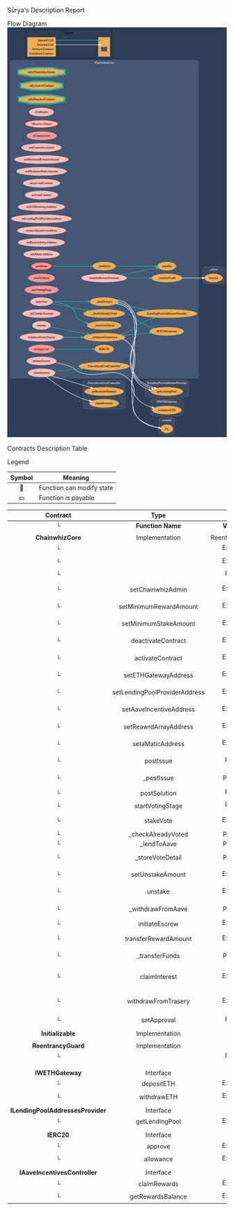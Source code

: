  Sūrya's Description Report

 Flow Diagram
 ![Graph](https://github.com/ChainWhiZ/Chainwhiz-Contract/blob/main/chainwhiz.png?raw=true)

 Contracts Description Table

 Legend

|  Symbol  |  Meaning  |
|:--------:|-----------|
|    🛑    | Function can modify state |
|    💵    | Function is payable |


|  Contract  |         Type        |       Bases      |                  |                 |
|:----------:|:-------------------:|:----------------:|:----------------:|:---------------:|
|     └      |  **Function Name**  |  **Visibility**  |  **Mutability**  |  **Modifiers**  |
||||||
| **ChainwhizCore** | Implementation | ReentrancyGuard |||
| └ | <Fallback> | External ❗️ | 🛑  |NO❗️ |
| └ | <Receive Ether> | External ❗️ |  💵 |NO❗️ |
| └ | <Constructor> | Public ❗️ | 🛑  | ReentrancyGuard |
| └ | setChainwhizAdmin | External ❗️ | 🛑  | onlyChainwhizAdmin onlyActiveContract |
| └ | setMinimumRewardAmount | External ❗️ | 🛑  | onlyChainwhizAdmin onlyActiveContract |
| └ | setMinimumStakeAmount | External ❗️ | 🛑  | onlyChainwhizAdmin onlyActiveContract |
| └ | deactivateContract | External ❗️ | 🛑  | onlyChainwhizAdmin onlyActiveContract |
| └ | activateContract | External ❗️ | 🛑  | onlyChainwhizAdmin onlyDeactiveContract |
| └ | setETHGatewayAddress | External ❗️ | 🛑  | onlyChainwhizAdmin onlyActiveContract |
| └ | setLendingPoolProviderAddress | External ❗️ | 🛑  | onlyChainwhizAdmin onlyActiveContract |
| └ | setAaveIncentiveAddress | External ❗️ | 🛑  | onlyChainwhizAdmin onlyActiveContract |
| └ | setReawrdArrayAddress | External ❗️ | 🛑  | onlyChainwhizAdmin onlyActiveContract |
| └ | setaMaticAddress | External ❗️ | 🛑  | onlyChainwhizAdmin onlyActiveContract |
| └ | postIssue | Public ❗️ |  💵 | onlyActiveContract nonReentrant |
| └ | _postIssue | Private 🔐 | 🛑  | onlyActiveContract nonReentrant |
| └ | postSolution | Public ❗️ | 🛑  | onlyActiveContract |
| └ | startVotingStage | Public ❗️ | 🛑  | onlyActiveContract |
| └ | stakeVote | External ❗️ | 🛑  | onlyActiveContract nonReentrant |
| └ | _checkAlreadyVoted | Private 🔐 |   | onlyActiveContract |
| └ | _lendToAave | Private 🔐 | 🛑  | nonReentrant |
| └ | _storeVoteDetail | Private 🔐 | 🛑  | onlyActiveContract nonReentrant |
| └ | setUnstakeAmount | External ❗️ | 🛑  | onlyActiveContract onlyChainwhizAdmin |
| └ | unstake | External ❗️ | 🛑  | onlyActiveContract nonReentrant |
| └ | _withdrawFromAave | Private 🔐 | 🛑  | onlyActiveContract nonReentrant |
| └ | initiateEscrow | External ❗️ | 🛑  | onlyActiveContract |
| └ | transferRewardAmount | External ❗️ | 🛑  | onlyActiveContract nonReentrant |
| └ | _transferFunds | Private 🔐 | 🛑  | onlyActiveContract nonReentrant |
| └ | claimInterest | External ❗️ | 🛑  | onlyActiveContract onlyChainwhizAdmin nonReentrant |
| └ | withdrawFromTrasery | External ❗️ | 🛑  | onlyActiveContract onlyChainwhizAdmin nonReentrant |
| └ | setApproval | Public ❗️ | 🛑  |NO❗️ |
||||||
| **Initializable** | Implementation |  |||
||||||
| **ReentrancyGuard** | Implementation |  |||
| └ | <Constructor> | Public ❗️ | 🛑  |NO❗️ |
||||||
||||||
| **IWETHGateway** | Interface |  |||
| └ | depositETH | External ❗️ |  💵 |NO❗️ |
| └ | withdrawETH | External ❗️ | 🛑  |NO❗️ |
||||||
| **ILendingPoolAddressesProvider** | Interface |  |||
| └ | getLendingPool | External ❗️ |   |NO❗️ |
||||||
| **IERC20** | Interface |  |||
| └ | approve | External ❗️ | 🛑  |NO❗️ |
| └ | allowance | External ❗️ |   |NO❗️ |
||||||
| **IAaveIncentivesController** | Interface |  |||
| └ | claimRewards | External ❗️ | 🛑  |NO❗️ |
| └ | getRewardsBalance | External ❗️ |   |NO❗️ |


